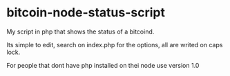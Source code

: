 bitcoin-node-status-script
==========================

My script in php that shows the status of a bitcoind.

Its simple to edit, search on index.php for the options, all are writed on caps lock.


For people that dont have php installed on thei node use version 1.0
